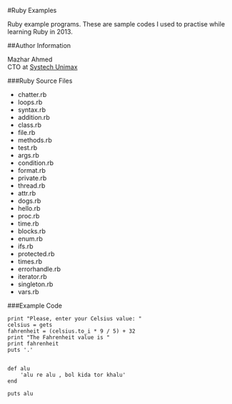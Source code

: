 #Ruby Examples

Ruby example programs. These are sample codes I used to practise while learning Ruby in 2013.

##Author Information

Mazhar Ahmed  
CTO at [Systech Unimax](http://www.systechunimax.com/)  

###Ruby Source Files

- chatter.rb
- loops.rb
- syntax.rb
- addition.rb
- class.rb
- file.rb
- methods.rb
- test.rb
- args.rb
- condition.rb
- format.rb
- private.rb
- thread.rb
- attr.rb
- dogs.rb
- hello.rb
- proc.rb
- time.rb
- blocks.rb
- enum.rb
- ifs.rb
- protected.rb
- times.rb
- errorhandle.rb
- iterator.rb
- singleton.rb
- vars.rb


###Example Code

```
print "Please, enter your Celsius value: "
celsius = gets
fahrenheit = (celsius.to_i * 9 / 5) + 32
print "The Fahrenheit value is "
print fahrenheit
puts '.'


def alu
	'alu re alu , bol kida tor khalu'
end

puts alu
```
